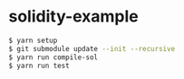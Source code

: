 # solidity-example

```bash
$ yarn setup
$ git submodule update --init --recursive
$ yarn run compile-sol
$ yarn run test
```
